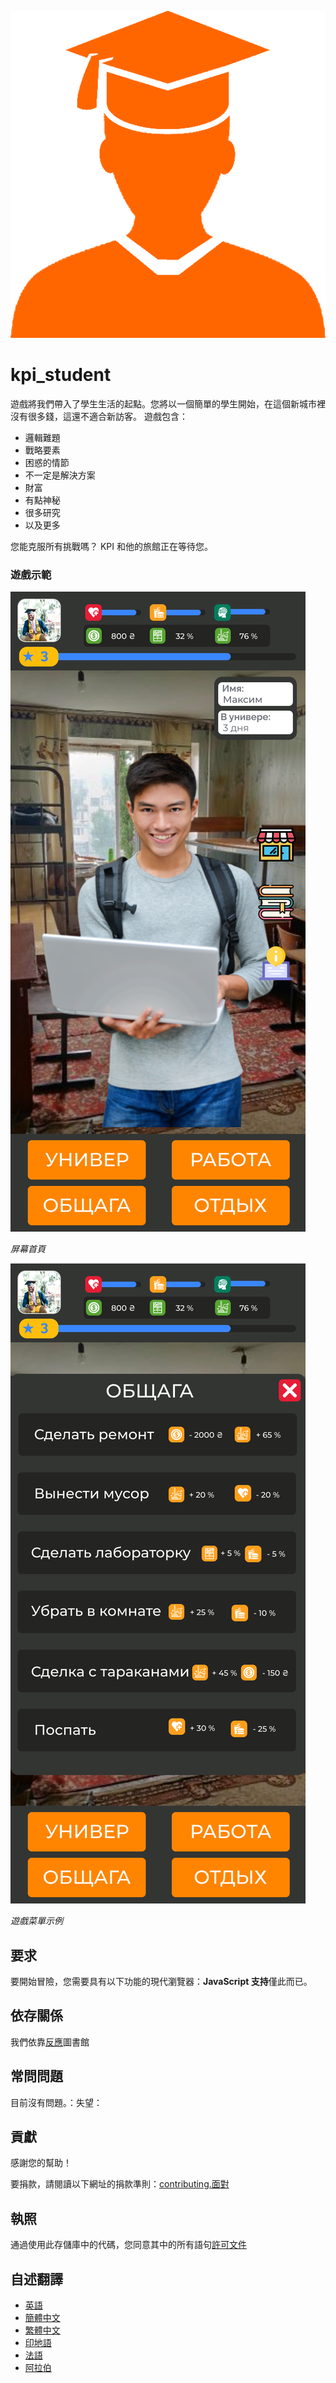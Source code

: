 ![Student](READMEs/readme_images/student.png)

# kpi_student

遊戲將我們帶入了學生生活的起點。您將以一個簡單的學生開始，在這個新城市裡沒有很多錢，這還不適合新訪客。
遊戲包含：

- 邏輯難題
- 戰略要素
- 困惑的情節
- 不一定是解決方案
- 財富
- 有點神秘
- 很多研究
- 以及更多

您能克服所有挑戰嗎？ KPI 和他的旅館正在等待您。

### 遊戲示範

![Image of main page](READMEs/readme_images/main.svg)

_屏幕首頁_

![Image of main page](READMEs/readme_images/menu.svg)

_遊戲菜單示例_

## 要求

要開始冒險，您需要具有以下功能的現代瀏覽器：**JavaScript 支持**僅此而已。

## 依存關係

我們依靠[反應](https://reactjs.org/)圖書館

## 常問問題

目前沒有問題。：失望：

## 貢獻

感謝您的幫助！

要捐款，請閱讀以下網址的捐款準則：[contributing.面對](CONTRIBUTING.md)

## 執照

通過使用此存儲庫中的代碼，您同意其中的所有語句[許可文件](LICENSE)

## 自述翻譯

<!-- TODO: add russian and ukrainian translation  -->

- [英語](READMEs/README.md)
- [簡體中文](READMEs/README.zh-CN.md)
- [繁體中文](READMEs/README.zh-TW.md)
- [印地語](READMEs/README.hi.md)
- [法語](READMEs/README.fr.md)
- [阿拉伯](READMEs/README.ar.md)
